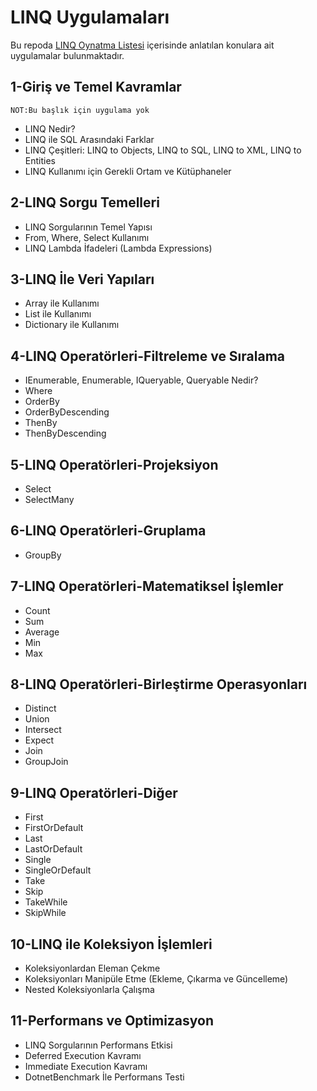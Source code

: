 # LINQ Uygulamaları
Bu repoda [LINQ Oynatma Listesi](https://www.youtube.com/playlist?list=PL2gZB_AT1f5a9xv-qLDSwJDLVZsTNidFz) içerisinde anlatılan konulara ait uygulamalar bulunmaktadır.

## 1-Giriş ve Temel Kavramlar
`NOT:Bu başlık için uygulama yok`
* LINQ Nedir?
* LINQ ile SQL Arasındaki Farklar
* LINQ Çeşitleri: LINQ to Objects, LINQ to SQL, LINQ to XML, LINQ to Entities
* LINQ Kullanımı için Gerekli Ortam ve Kütüphaneler

## 2-LINQ Sorgu Temelleri
* LINQ Sorgularının Temel Yapısı
* From, Where, Select Kullanımı
* LINQ Lambda İfadeleri (Lambda Expressions)

## 3-LINQ İle Veri Yapıları
* Array ile Kullanımı
* List ile Kullanımı
* Dictionary ile Kullanımı

## 4-LINQ Operatörleri-Filtreleme ve Sıralama
* IEnumerable, Enumerable, IQueryable, Queryable Nedir?
* Where
* OrderBy
* OrderByDescending
* ThenBy
* ThenByDescending

## 5-LINQ Operatörleri-Projeksiyon
* Select
* SelectMany

## 6-LINQ Operatörleri-Gruplama
* GroupBy

## 7-LINQ Operatörleri-Matematiksel İşlemler
* Count
* Sum
* Average
* Min
* Max

## 8-LINQ Operatörleri-Birleştirme Operasyonları
* Distinct
* Union
* Intersect
* Expect
* Join
* GroupJoin

## 9-LINQ Operatörleri-Diğer
* First
* FirstOrDefault
* Last
* LastOrDefault
* Single
* SingleOrDefault
* Take
* Skip
* TakeWhile
* SkipWhile

## 10-LINQ ile Koleksiyon İşlemleri
* Koleksiyonlardan Eleman Çekme
* Koleksiyonları Manipüle Etme (Ekleme, Çıkarma ve Güncelleme)
* Nested Koleksiyonlarla Çalışma

## 11-Performans ve Optimizasyon
* LINQ Sorgularının Performans Etkisi
* Deferred Execution Kavramı
* Immediate Execution Kavramı
* DotnetBenchmark İle Performans Testi


